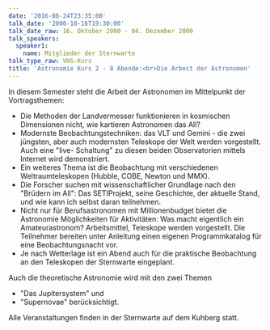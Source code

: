 ```yaml
---
date: '2016-08-24T23:35:00'
talk_date: '2000-10-16T19:30:00'
talk_date_raw: 16. Oktober 2000 - 04. Dezember 2000
talk_speakers:
  speaker1:
    name: Mitglieder der Sternwarte
talk_type_raw: VHS-Kurs
title: 'Astronomie Kurs 2 - 8 Abende:<br>Die Arbeit der Astronomen'
---
```

In diesem Semester steht die Arbeit der Astronomen im Mittelpunkt der Vortragsthemen: 
- Die Methoden der Landvermesser funktionieren in kosmischen Dimensionen nicht, wie kartieren Astronomen das All?
- Modernste Beobachtungstechniken: das VLT und Gemini - die zwei jüngsten, aber auch modernsten Teleskope der Welt werden vorgestellt. Auch eine "live- Schaltung" zu diesen beiden Observatorien mittels Internet wird demonstriert. 
- Ein weiteres Thema ist die Beobachtung mit verschiedenen Weltraumteleskopen (Hubble, COBE, Newton und MMX).
- Die Forscher suchen mit wissenschaftlicher Grundlage nach den "Brüdern im All": Das SETIProjekt, seine Geschichte, der aktuelle Stand, und wie kann ich selbst daran teilnehmen.
- Nicht nur für Berufsastronomen mit Millionenbudget bietet die Astronomie Möglichkeiten für Aktivitäten: 
Was macht eigentlich ein Amateurastronom? Arbeitsmittel, Teleskope werden vorgestellt. Die Teilnehmer bereiten unter Anleitung einen eigenen Programmkatalog für eine Beobachtungsnacht vor. 
- Je nach Wetterlage ist ein Abend auch für die praktische Beobachtung an den Teleskopen der Sternwarte eingeplant.

Auch die theoretische Astronomie wird mit den zwei Themen
- "Das Jupitersystem" und
- "Supernovae" berücksichtigt.

Alle Veranstaltungen finden in der Sternwarte auf dem Kuhberg statt.